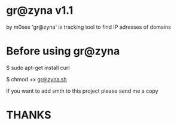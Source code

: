 # gr@zyna v1.1
by m0ses
'gr@zyna' is tracking tool to find IP adresses of domains

# Before using gr@zyna

$ sudo apt-get install curl

$ chmod +x gr@zyna.sh

If you want to add smth to this project please send me a copy
# THANKS
